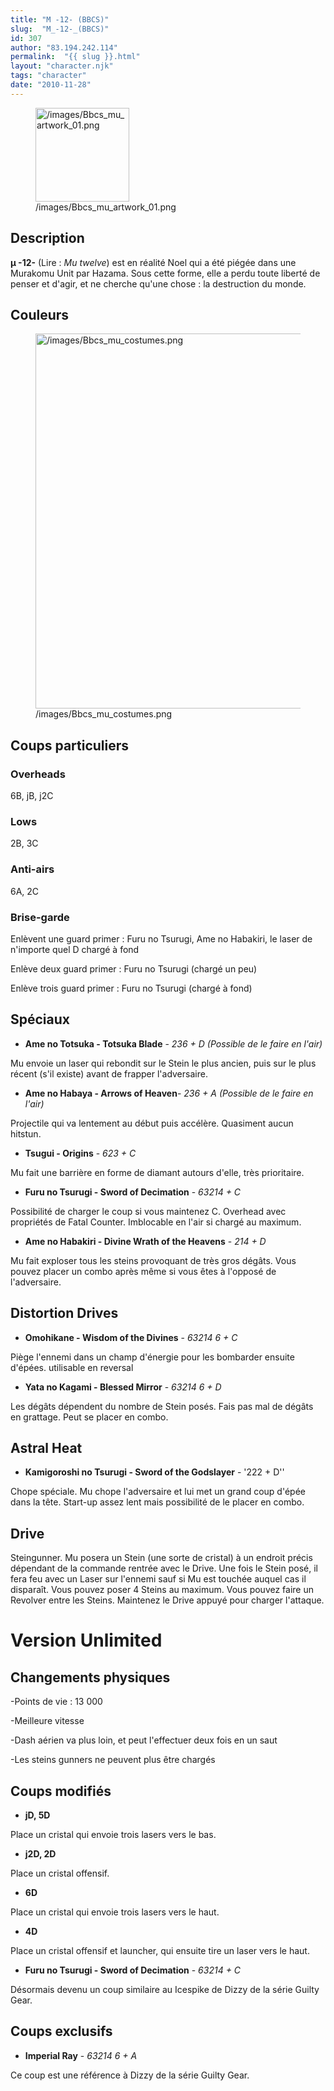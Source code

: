 ```yaml
---
title: "Μ -12- (BBCS)"
slug:  "Μ_-12-_(BBCS)"
id: 307
author: "83.194.242.114"
permalink:  "{{ slug }}.html"
layout: "character.njk"
tags: "character"
date: "2010-11-28"
---
```


<figure>
<img src="/images/Bbcs_mu_artwork_01.png"
title="/images/Bbcs_mu_artwork_01.png" width="150"
alt="/images/Bbcs_mu_artwork_01.png" />
<figcaption
aria-hidden="true">/images/Bbcs_mu_artwork_01.png</figcaption>
</figure>

## Description

**µ -12-** (Lire : *Mu twelve*) est en réalité Noel qui a été piégée
dans une Murakomu Unit par Hazama. Sous cette forme, elle a perdu toute
liberté de penser et d'agir, et ne cherche qu'une chose : la destruction
du monde.

## Couleurs

<figure>
<img src="/images/Bbcs_mu_costumes.png"
title="/images/Bbcs_mu_costumes.png" width="600"
alt="/images/Bbcs_mu_costumes.png" />
<figcaption aria-hidden="true">/images/Bbcs_mu_costumes.png</figcaption>
</figure>

## Coups particuliers

### Overheads

6B, jB, j2C

### Lows

2B, 3C

### Anti-airs

6A, 2C

### Brise-garde

Enlèvent une guard primer : Furu no Tsurugi, Ame no Habakiri, le laser
de n'importe quel D chargé à fond

Enlève deux guard primer : Furu no Tsurugi (chargé un peu)

Enlève trois guard primer : Furu no Tsurugi (chargé à fond)

## Spéciaux

- **Ame no Totsuka - Totsuka Blade** - *236 + D (Possible de le faire en
  l'air)*

Mu envoie un laser qui rebondit sur le Stein le plus ancien, puis sur le
plus récent (s'il existe) avant de frapper l'adversaire.

- **Ame no Habaya - Arrows of Heaven**- *236 + A (Possible de le faire
  en l'air)*

Projectile qui va lentement au début puis accélère. Quasiment aucun
hitstun.

- **Tsugui - Origins** - *623 + C*

Mu fait une barrière en forme de diamant autours d'elle, très
prioritaire.

- **Furu no Tsurugi - Sword of Decimation** - *63214 + C*

Possibilité de charger le coup si vous maintenez C. Overhead avec
propriétés de Fatal Counter. Imblocable en l'air si chargé au maximum.

- **Ame no Habakiri - Divine Wrath of the Heavens** - *214 + D*

Mu fait exploser tous les steins provoquant de très gros dégâts. Vous
pouvez placer un combo après même si vous êtes à l'opposé de
l'adversaire.

## Distortion Drives

- **Omohikane - Wisdom of the Divines** - *63214 6 + C*

Piège l'ennemi dans un champ d'énergie pour les bombarder ensuite
d'épées. utilisable en reversal

- **Yata no Kagami - Blessed Mirror** - *63214 6 + D*

Les dégâts dépendent du nombre de Stein posés. Fais pas mal de dégâts en
grattage. Peut se placer en combo.

## Astral Heat

- **Kamigoroshi no Tsurugi - Sword of the Godslayer** - '222 + D''

Chope spéciale. Mu chope l'adversaire et lui met un grand coup d'épée
dans la tête. Start-up assez lent mais possibilité de le placer en
combo.

## Drive

Steingunner. Mu posera un Stein (une sorte de cristal) à un endroit
précis dépendant de la commande rentrée avec le Drive. Une fois le Stein
posé, il fera feu avec un Laser sur l'ennemi sauf si Mu est touchée
auquel cas il disparaît. Vous pouvez poser 4 Steins au maximum. Vous
pouvez faire un Revolver entre les Steins. Maintenez le Drive appuyé
pour charger l'attaque.

# Version Unlimited

## Changements physiques

-Points de vie : 13 000

-Meilleure vitesse

-Dash aérien va plus loin, et peut l'effectuer deux fois en un saut

-Les steins gunners ne peuvent plus être chargés

## Coups modifiés

- **jD, 5D**

Place un cristal qui envoie trois lasers vers le bas.

- **j2D, 2D**

Place un cristal offensif.

- **6D**

Place un cristal qui envoie trois lasers vers le haut.

- **4D**

Place un cristal offensif et launcher, qui ensuite tire un laser vers le
haut.

- **Furu no Tsurugi - Sword of Decimation** - *63214 + C*

Désormais devenu un coup similaire au Icespike de Dizzy de la série
Guilty Gear.

## Coups exclusifs

- **Imperial Ray** - *63214 6 + A*

Ce coup est une référence à Dizzy de la série Guilty Gear.
